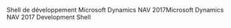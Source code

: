 <span data-ttu-id="12ea7-101">Shell de développement Microsoft Dynamics NAV 2017</span><span class="sxs-lookup"><span data-stu-id="12ea7-101">Microsoft Dynamics NAV 2017 Development Shell</span></span>